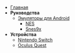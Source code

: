 - [Главная](/)
- **Руководства**
  - [Эмуляторы для Android](/guides/emulators#Эмуляторы-игровых-консолей-для-android)
    - [NES](/guides/nes)
    - [Snes9x](/guides/snes)
  <!-- - [Игры для Switch](/guides/switch_games) -->
- **Устройства**
  - [Nintendo Switch](/devices/switch)
  - [Oculus Quest](/devices/oculus_quest)
